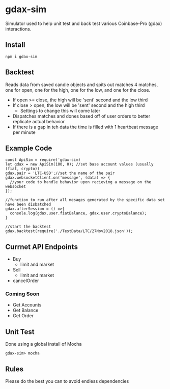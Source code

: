 # gdax-sim

Simulator used to help unit test and back test various Coinbase-Pro (gdax) interactions.

## Install
```
npm i gdax-sim
```

## Backtest
Reads data from saved candle objects and spits out matches 4 matches, one for open, one for the high, one for the low, and one for the close.
- If open >= close, the high will be 'sent' second and the low third
- If close > open, the low will be 'sent' second and the high third
  - Settings to change this will come later
- Dispatches matches and dones based off of user orders to better replicate actual behavior
- If there is a gap in teh data the time is filled with 1 heartbeat message per minute

## Example Code
```
const ApiSim = require('gdax-sim)
let gdax = new ApiSim(100, 0); //set base account values (usually (fiat, crypto))
gdax.pair = 'LTC-USD';//set the name of the pair
gdax.websocketClient.on('message', (data) => {
  //your code to handle behavior upon recieving a message on the websocket
});

//function to run after all mesages generated by the specific data set have been disbatched
gdax.afterSession = () =>{
  console.log(gdax.user.fiatBalance, gdax.user.cryptoBalance);
}

//start the backtest
gdax.backtest(require('./TestData/LTC/27Nov2018.json'));
```

## Currnet API Endpoints
  * Buy
    - limit and market
  * Sell
    - limit and market
  * cancelOrder

### Coming Soon
  * Get Accounts
  * Get Balance
  * Get Order


## Unit Test
Done using a global install of Mocha
```
gdax-sim> mocha
```

## Rules
Please do the best you can to avoid endless dependencies 
